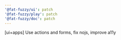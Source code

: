 ```yaml
---
'@fat-fuzzy/ui': patch
'@fat-fuzzy/play': patch
'@fat-fuzzy/doc': patch
---
```


[ui+apps] Use actions and forms, fix nojs, improve a11y
